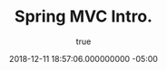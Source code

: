 ---
layout: post
title: Spring MVC Intro.
date: 2018-12-11 18:57:06.000000000 -05:00
type: post
parent_id: '0'
published: false
password: ''
status: publish
categories: [Spring]
tags: []
randomImage: '11'
meta:
  _edit_last: '1'
author:
  login: sanjaypatel2525
  email: sanjaypatel2525@gmail.com
  display_name: sanjaypatel2525
  first_name: ''
  last_name: ''
---
